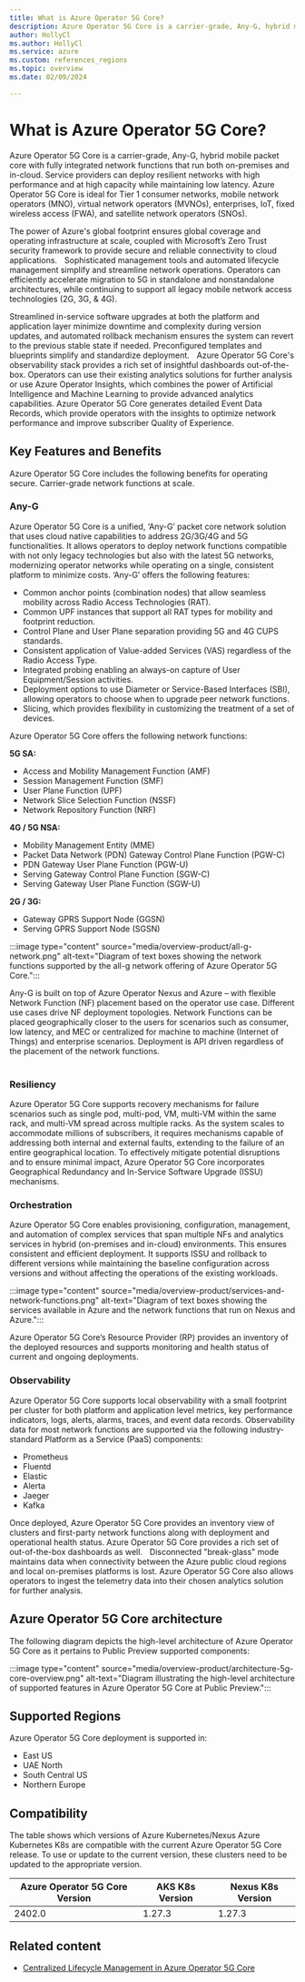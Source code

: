 ```yaml
---
title: What is Azure Operator 5G Core?
description: Azure Operator 5G Core is a carrier-grade, Any-G, hybrid mobile packet core with fully integrated network functions that run both on-premises and in-cloud.
author: HollyCl
ms.author: HollyCl
ms.service: azure
ms.custom: references_regions 
ms.topic: overview 
ms.date: 02/09/2024

---
```


# What is Azure Operator 5G Core? 

Azure Operator 5G Core is a carrier-grade, Any-G, hybrid mobile packet core with fully integrated network functions that run both on-premises and in-cloud. Service providers can deploy resilient networks with high performance and at high capacity while maintaining low latency. Azure Operator 5G Core is ideal for Tier 1 consumer networks, mobile network operators (MNO), virtual network operators (MVNOs), enterprises, IoT, fixed wireless access (FWA), and satellite network operators (SNOs). 
 
The power of Azure's global footprint ensures global coverage and operating infrastructure at scale, coupled with Microsoft’s Zero Trust security framework to provide secure and reliable connectivity to cloud applications.  
  
Sophisticated management tools and automated lifecycle management simplify and streamline network operations. Operators can efficiently accelerate migration to 5G in standalone and nonstandalone architectures, while continuing to support all legacy mobile network access technologies (2G, 3G, & 4G). 
 
Streamlined in-service software upgrades at both the platform and application layer minimize downtime and complexity during version updates, and automated rollback mechanism ensures the system can revert to the previous stable state if needed. Preconfigured templates and blueprints simplify and standardize deployment.  
  
Azure Operator 5G Core's observability stack provides a rich set of insightful dashboards out-of-the-box. Operators can use their existing analytics solutions for further analysis or use Azure Operator Insights, which combines the power of Artificial Intelligence and Machine Learning to provide advanced analytics capabilities. Azure Operator 5G Core generates detailed Event Data Records, which provide operators with the insights to optimize network performance and improve subscriber Quality of Experience. 
  

## Key Features and Benefits  

Azure Operator 5G Core includes the following benefits for operating secure. Carrier-grade network functions at scale.  

### Any-G 

Azure Operator 5G Core is a unified, ‘Any-G’ packet core network solution that uses cloud native capabilities to address 2G/3G/4G and 5G functionalities. It allows operators to deploy network functions compatible with not only legacy technologies but also with the latest 5G networks, modernizing operator networks while operating on a single, consistent platform to minimize costs. ‘Any-G’ offers the following features: 

- Common anchor points (combination nodes) that allow seamless mobility across Radio Access Technologies (RAT).  
- Common UPF instances that support all RAT types for mobility and footprint reduction.  
- Control Plane and User Plane separation providing 5G and 4G CUPS standards.  
- Consistent application of Value-added Services (VAS) regardless of the Radio Access Type.  
- Integrated probing enabling an always-on capture of User Equipment/Session activities.  
- Deployment options to use Diameter or Service-Based Interfaces (SBI), allowing operators to choose when to upgrade peer network functions.  
- Slicing, which provides flexibility in customizing the treatment of a set of devices.   

Azure Operator 5G Core offers the following network functions: 

**5G SA:** 
- Access and Mobility Management Function (AMF)  
- Session Management Function (SMF)  
- User Plane Function (UPF)  
- Network Slice Selection Function (NSSF)  
- Network Repository Function (NRF)  

**4G / 5G NSA:**  
- Mobility Management Entity (MME)  
- Packet Data Network (PDN) Gateway Control Plane Function (PGW-C)  
- PDN Gateway User Plane Function (PGW-U)  
- Serving Gateway Control Plane Function (SGW-C)  
- Serving Gateway User Plane Function (SGW-U)  

**2G / 3G:**  
- Gateway GPRS Support Node (GGSN)  
- Serving GPRS Support Node (SGSN)   
 
 :::image type="content" source="media/overview-product/all-g-network.png" alt-text="Diagram of text boxes showing the network functions supported by the all-g network offering of Azure Operator 5G Core.":::

Any-G is built on top of Azure Operator Nexus and Azure – with flexible Network Function (NF) placement based on the operator use case. Different use cases drive  NF deployment topologies. Network Functions can be placed geographically closer to the users for scenarios such as consumer, low latency, and MEC or centralized for machine to machine (Internet of Things) and enterprise scenarios. Deployment is API driven regardless of the placement of the network functions.  
  

### Resiliency  

Azure Operator 5G Core supports recovery mechanisms for failure scenarios such as single pod, multi-pod, VM, multi-VM within the same rack, and multi-VM spread across multiple racks. As the system scales to accommodate millions of subscribers, it requires mechanisms capable of addressing both internal and external faults, extending to the failure of an entire geographical location. To effectively mitigate potential disruptions and to ensure minimal impact, Azure Operator 5G Core incorporates Geographical Redundancy and In-Service Software Upgrade (ISSU) mechanisms.  

### Orchestration

Azure Operator 5G Core enables provisioning, configuration, management, and automation of complex services that span multiple NFs and analytics services in hybrid (on-premises and in-cloud) environments. This ensures consistent and efficient deployment. It supports ISSU and rollback to different versions while maintaining the baseline configuration across versions and without affecting the operations of the existing workloads.  

:::image type="content" source="media/overview-product/services-and-network-functions.png" alt-text="Diagram of text boxes showing the services available in Azure and the network functions that run on Nexus and Azure.":::

Azure Operator 5G Core’s Resource Provider (RP) provides an inventory of the deployed resources and supports monitoring and health status of current and ongoing deployments.  

### Observability

Azure Operator 5G Core supports local observability with a small footprint per cluster for both platform and application level metrics, key performance indicators, logs, alerts, alarms, traces, and event data records. Observability data for most network functions are supported via the following industry-standard Platform as a Service (PaaS) components:   
  
- Prometheus  
- Fluentd  
- Elastic  
- Alerta  
- Jaeger  
- Kafka   


Once deployed, Azure Operator 5G Core provides an inventory view of clusters and first-party network functions along with deployment and operational health status. Azure Operator 5G Core provides a rich set of out-of-the-box dashboards as well.  
  
Disconnected "break-glass" mode maintains data when connectivity between the Azure public cloud regions and local on-premises platforms is lost. Azure Operator 5G Core also allows operators to ingest the telemetry data into their chosen analytics solution for further analysis.  

## Azure Operator 5G Core architecture

The following diagram depicts the high-level architecture of Azure Operator 5G Core as it pertains to Public Preview supported components:

:::image type="content" source="media/overview-product/architecture-5g-core-overview.png" alt-text="Diagram illustrating the high-level architecture of supported features in Azure Operator 5G Core at Public Preview.":::

## Supported Regions

Azure Operator 5G Core deployment is supported in:

- East US
- UAE North
- South Central US
- Northern Europe

## Compatibility

The table shows which versions of Azure Kubernetes/Nexus Azure Kubernetes K8s are compatible with the current Azure Operator 5G Core release. To use or update to the current version, these clusters need to be updated to the appropriate version.


|Azure Operator 5G Core Version  |AKS K8s Version   |Nexus K8s Version  |
|---------|---------|---------|
|2402.0     |   1.27.3      |     1.27.3    |



## Related content

- [Centralized Lifecycle Management in Azure Operator 5G Core](concept-centralized-lifecycle-management.md)